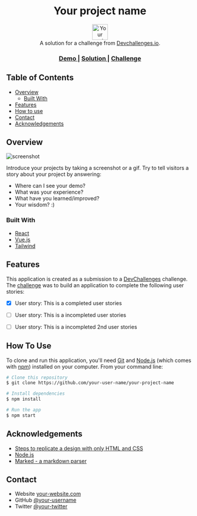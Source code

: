 <h1 align="center">Your project name</h1>

<div align="center">
 <a href="https://devchallenges.io/"><img src="https://firebasestorage.googleapis.com/v0/b/devchallenges-1234.appspot.com/o/logo_2.png?alt=media&token=a5155688-fbfa-4ece-b692-fe2326db7741" alt="Your project name" width="42"></a>
</div>


<div align="center">
   A solution for a challenge from  <a href="http://devchallenges.io" target="_blank">Devchallenges.io</a>.
</div>


<div align="center">
  <h3>
    <a href="https://your-demo-link.your-domain">
      Demo
    </a>
    <span> | </span>
    <a href="https://your-url-to-the-solution">
      Solution
    </a>
    <span> | </span>
    <a href="https://your-url-to-the-challenge">
      Challenge
    </a>
  </h3>
</div>


<!-- TABLE OF CONTENTS -->

## Table of Contents


* [Overview](#overview)
  * [Built With](#built-with)
* [Features](#features)
* [How to use](#how-to-use)
* [Contact](#contact)
* [Acknowledgements](#acknowledgements)


<!-- OVERVIEW -->

## Overview

![screenshot](https://user-images.githubusercontent.com/16707738/92399059-5716eb00-f132-11ea-8b14-bcacdc8ec97b.png)

Introduce your projects by taking a screenshot or a gif. Try to tell visitors a story about your project by answering:
- Where can I see your demo?
- What was your experience?
- What have you learned/improved?
- Your wisdom? :) 

### Built With

<!-- This section should list any major frameworks that you built your project using. Here are a few examples.-->

* [React](https://reactjs.org/)
* [Vue.js](https://vuejs.org/)
* [Tailwind](https://tailwindcss.com/)

## Features

This application is created as a submission to a [DevChallenges](https://devchallenges.io/challenges) challenge. The [challenge](https://devchallenges.io/challenges/TtUjDt19eIHxNQ4n5jps) was to build an application to complete the following user stories:

- [x] User story: This is a completed user stories
- [ ] User story: This is a incompleted user stories
- [ ] User story: This is a incompleted 2nd user stories



## How To Use

To clone and run this application, you'll need [Git](https://git-scm.com) and [Node.js](https://nodejs.org/en/download/) (which comes with [npm](http://npmjs.com)) installed on your computer. From your command line:

```bash
# Clone this repository
$ git clone https://github.com/your-user-name/your-project-name

# Install dependencies
$ npm install

# Run the app
$ npm start
```

## Acknowledgements

<!-- This section should list any articles or add-ons/plugins that helps you to complete the project. This is optional but it will help you in the future. For exmpale -->

- [Steps to replicate a design with only HTML and CSS](https://devchallenges-blogs.web.app/how-to-replicate-design/)
- [Node.js](https://nodejs.org/)
- [Marked - a markdown parser](https://github.com/chjj/marked)


## Contact

- Website [your-website.com](https://your-web-site-link)
- GitHub [@your-username](https://github.com/your-usermame) 
- Twitter [@your-twitter](https://twitter.com/your-username)


